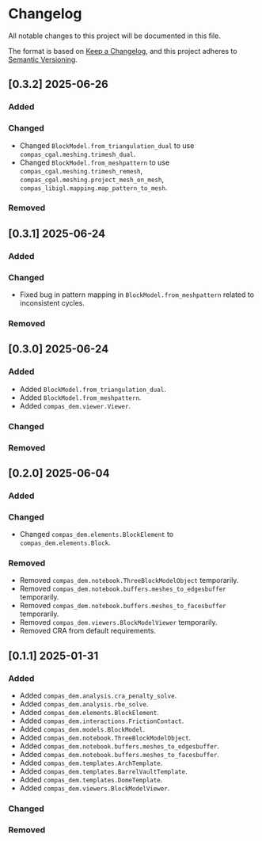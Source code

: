 # Changelog

All notable changes to this project will be documented in this file.

The format is based on [Keep a Changelog](https://keepachangelog.com/en/1.0.0/),
and this project adheres to [Semantic Versioning](https://semver.org/spec/v2.0.0.html).

## [0.3.2] 2025-06-26

### Added

### Changed

* Changed `BlockModel.from_triangulation_dual` to use `compas_cgal.meshing.trimesh_dual`.
* Changed `BlockModel.from_meshpattern` to use `compas_cgal.meshing.trimesh_remesh`, `compas_cgal.meshing.project_mesh_on_mesh`, `compas_libigl.mapping.map_pattern_to_mesh`.

### Removed


## [0.3.1] 2025-06-24

### Added

### Changed

* Fixed bug in pattern mapping in `BlockModel.from_meshpattern` related to inconsistent cycles.

### Removed


## [0.3.0] 2025-06-24

### Added

* Added `BlockModel.from_triangulation_dual`.
* Added `BlockModel.from_meshpattern`.
* Added `compas_dem.viewer.Viewer`.

### Changed

### Removed


## [0.2.0] 2025-06-04

### Added

### Changed

* Changed `compas_dem.elements.BlockElement` to `compas_dem.elements.Block`.

### Removed

* Removed `compas_dem.notebook.ThreeBlockModelObject` temporarily.
* Removed `compas_dem.notebook.buffers.meshes_to_edgesbuffer` temporarily.
* Removed `compas_dem.notebook.buffers.meshes_to_facesbuffer` temporarily.
* Removed `compas_dem.viewers.BlockModelViewer` temporarily.
* Removed CRA from default requirements.


## [0.1.1] 2025-01-31

### Added

* Added `compas_dem.analysis.cra_penalty_solve`.
* Added `compas_dem.analysis.rbe_solve`.
* Added `compas_dem.elements.BlockElement`.
* Added `compas_dem.interactions.FrictionContact`.
* Added `compas_dem.models.BlockModel`.
* Added `compas_dem.notebook.ThreeBlockModelObject`.
* Added `compas_dem.notebook.buffers.meshes_to_edgesbuffer`.
* Added `compas_dem.notebook.buffers.meshes_to_facesbuffer`.
* Added `compas_dem.templates.ArchTemplate`.
* Added `compas_dem.templates.BarrelVaultTemplate`.
* Added `compas_dem.templates.DomeTemplate`.
* Added `compas_dem.viewers.BlockModelViewer`.

### Changed

### Removed

